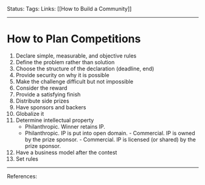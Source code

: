 Status:
Tags:
Links: [[How to Build a Community]]
___
# How to Plan Competitions
1. Declare simple, measurable, and objective rules
2. Define the problem rather than solution
3. Choose the structure of the declaration (deadline, end)
4. Provide security on why it is possible
5. Make the challenge difficult but not impossible
6. Consider the reward
7. Provide a satisfying finish
8. Distribute side prizes
9. Have sponsors and backers
10. Globalize it
11. Determine intellectual property
	- Philanthropic. Winner retains IP.
	- Philanthropic. IP is put into open domain.
	- Commercial. IP is owned by the prize sponsor.
	- Commercial. IP is licensed (or shared) by the prize sponsor.
12. Have a business model after the contest
13. Set rules
___
References: